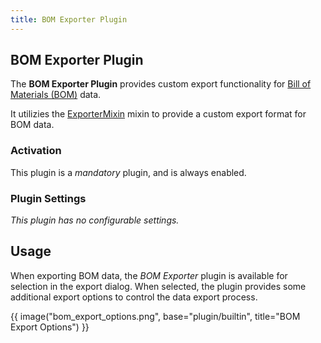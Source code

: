 ```yaml
---
title: BOM Exporter Plugin
---
```


## BOM Exporter Plugin

The **BOM Exporter Plugin** provides custom export functionality for [Bill of Materials (BOM)](../../manufacturing/bom.md) data.

It utilizies the [ExporterMixin](../mixins/export.md) mixin to provide a custom export format for BOM data.

### Activation

This plugin is a *mandatory* plugin, and is always enabled.

### Plugin Settings

*This plugin has no configurable settings.*

## Usage

When exporting BOM data, the *BOM Exporter* plugin is available for selection in the export dialog. When selected, the plugin provides some additional export options to control the data export process.

{{ image("bom_export_options.png", base="plugin/builtin", title="BOM Export Options") }}
